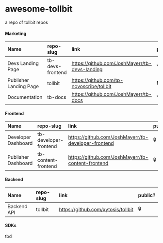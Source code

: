 # awesome-tollbit
a repo of tollbit repos

#### Marketing
**Name**|**repo-slug**|**link**|**public?**
:-----|:-----|:-----|:-----
Devs Landing Page|tb-devs-frontend|https://github.com/JoshMayerr/tb-devs-landing|Yes
Publisher Landing Page|tollbit|https://github.com/tp-novoscribe/tollbit|🔒
Documentation|tb-docs|https://github.com/JoshMayerr/tb-docs|Yes

#### Frontend
**Name**|**repo-slug**|**link**|**public?**
:-----|:-----|:-----|:-----
Developer Dashboard|tb-developer-frontend|https://github.com/JoshMayerr/tb-developer-frontend|🔒
Publisher Dashboard|tb-content-frontend|https://github.com/JoshMayerr/tb-content-frontend|🔒

#### Backend
**Name**|**repo-slug**|**link**|**public?**
:-----|:-----|:-----|:-----
Backend API|tollbit|https://github.com/xytosis/tollbit|🔒

#### SDKs
tbd
